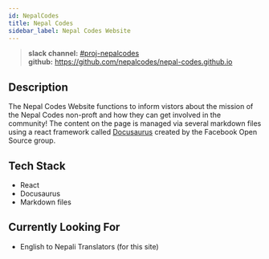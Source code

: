 ```yaml
---
id: NepalCodes
title: Nepal Codes
sidebar_label: Nepal Codes Website
---
```


> **slack channel:** [#proj-nepalcodes](https://nepalcodes.slack.com/archives/CST2R50UA) \
> **github:** https://github.com/nepalcodes/nepal-codes.github.io


## Description

The Nepal Codes Website functions to inform vistors about the mission of the Nepal Codes non-proft and how they can get involved in the community! The content on the page is managed via several markdown files using a react framework called [Docusaurus](https://docusaurus.io/) created by the Facebook Open Source group.

## Tech Stack

* React
* Docusaurus
* Markdown files

## Currently Looking For

* English to Nepali Translators (for this site)
